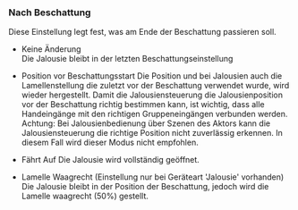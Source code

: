 ﻿### Nach Beschattung

Diese Einstellung legt fest, was am Ende der Beschattung passieren soll.

- Keine Änderung  
  Die Jalousie bleibt in der letzten Beschattungseinstellung

- Position vor Beschattungsstart
  Die Position und bei Jalousien auch die Lamellenstellung die zuletzt vor der Beschattung verwendet wurde, wird wieder hergestellt.
  Damit die Jalousiensteuerung die Jalousienposition vor der Beschattung richtig bestimmen kann, ist wichtig, dass alle Handeingänge mit den richtigen Gruppeneingängen verbunden werden. 
  Achtung: Bei Jalousienbedienung über Szenen des Aktors kann die Jalousiensteuerung die richtige Position nicht zuverlässig erkennen. 
  In diesem Fall wird dieser Modus nicht empfohlen.

- Fährt Auf
  Die Jalousie wird vollständig geöffnet.

- Lamelle Waagrecht (Einstellung nur bei Geräteart 'Jalousie' vorhanden)  
  Die Jalousie bleibt in der Position der Beschattung, jedoch wird die Lamelle waagrecht (50%) gestellt.

